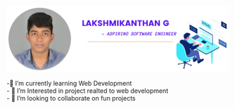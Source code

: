 <a href="https://www.linkedin.com/in/lakshmikanthan-g-90bba4213"> <img src="laks1.png" > </a>

​-​🚀 I’m currently learning Web Development 
<br>
​-​ 🔭 I’m Interested in project realted to web development
<br>
​-​ 👯 I’m looking to collaborate on fun projects 
<br>



